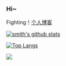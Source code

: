 ### Hi~

Fighting！[个人博客](https://SmileSmith.github.io/)

[![smith's github stats](https://github-readme-stats.vercel.app/api?username=SmileSmith&count_private=true&show_icons=true)](https://github.com/anuraghazra/github-readme-stats)

[![Top Langs](https://github-readme-stats.vercel.app/api/top-langs/?username=SmileSmith&hide=less,html&layout=compact&locale=cn)](https://SmileSmith.github.io/list/)


![](https://komarev.com/ghpvc/?username=SmileSmith&color=ff69b4&label=PV+Since+2021-01-01)

<!--
**SmileSmith/SmileSmith** is a ✨ _special_ ✨ repository because its `README.md` (this file) appears on your GitHub profile.

Here are some ideas to get you started:

- 🔭 I’m currently working on ...
- 🌱 I’m currently learning ...
- 👯 I’m looking to collaborate on ...
- 🤔 I’m looking for help with ...
- 💬 Ask me about ...
- 📫 How to reach me: ...
- 😄 Pronouns: ...
- ⚡ Fun fact: ...
-->
